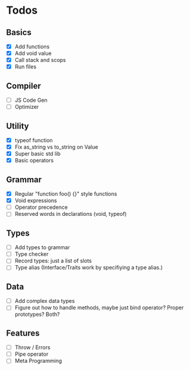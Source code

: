 # Todos

## Basics
- [x] Add functions
- [x] Add void value
- [x] Call stack and scops
- [x] Run files

## Compiler
- [ ] JS Code Gen
- [ ] Optimizer

## Utility
- [x] typeof function
- [x] Fix as_string vs to_string on Value
- [x] Super basic std lib
- [x] Basic operators

## Grammar
- [x] Regular "function foo() {}" style functions
- [x] Void expressions
- [ ] Operator precedence
- [ ] Reserved words in declarations (void, typeof)

## Types
- [ ] Add types to grammar
- [ ] Type checker
- [ ] Record types: just a list of slots
- [ ] Type alias (Interface/Traits work by specifiying a type alias.)

## Data
- [ ] Add complex data types
- [ ] Figure out how to handle methods, maybe just bind operator? Proper prototypes? Both?

## Features
- [ ] Throw / Errors
- [ ] Pipe operator
- [ ] Meta Programming
